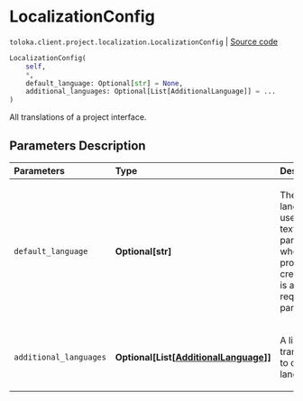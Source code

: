 # LocalizationConfig
`toloka.client.project.localization.LocalizationConfig` | [Source code](https://github.com/Toloka/toloka-kit/blob/v1.2.0.post1/src/client/project/localization.py#L47)

```python
LocalizationConfig(
    self,
    *,
    default_language: Optional[str] = None,
    additional_languages: Optional[List[AdditionalLanguage]] = ...
)
```

All translations of a project interface.

## Parameters Description

| Parameters | Type | Description |
| :----------| :----| :-----------|
`default_language`|**Optional\[str\]**|<p>The main language used for text parameters when the project was created. It is a required parameter.</p>
`additional_languages`|**Optional\[List\[[AdditionalLanguage](toloka.client.project.localization.AdditionalLanguage.md)\]\]**|<p>A list of translations to other languages.</p>
